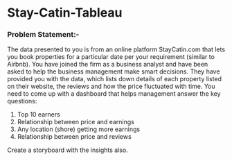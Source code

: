 # Stay-Catin-Tableau

### Problem Statement:-
The data presented to you is from an online platform StayCatin.com that lets
you book properties for a particular date per your requirement (similar to
Airbnb).
You have joined the firm as a business analyst and have been asked to help the
business management make smart decisions. They have provided you with the
data, which lists down details of each property listed on their website, the
reviews and how the price fluctuated with time.
You need to come up with a dashboard that helps management answer the key
questions:
1. Top 10 earners
2. Relationship between price and earnings
3. Any location (shore) getting more earnings
4. Relationship between price and reviews

Create a storyboard with the insights also.
